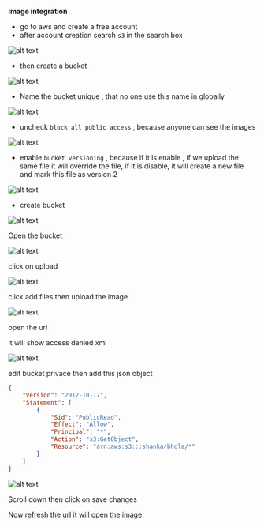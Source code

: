 **Image integration**

* go to aws and create a free account
* after account creation search `s3` in the search box

![alt text](https://i.ibb.co/59W1ZRR/image.png)

* then create a bucket

![alt text](https://i.ibb.co/30b96vX/image.png)

* Name the bucket unique , that no one use this name in globally

![alt text](https://i.ibb.co/LJvb64j/image.png)

* uncheck `block all public access` , because anyone can see the images 

![alt text](https://i.ibb.co/zQ8Y6bF/image.png)

* enable `bucket versioning` , because if it is enable , if we upload the same file it will override the file, if it is disable, it will create a new file and mark this file as version 2

![alt text](https://i.ibb.co/g6KZm9P/image.png)

* create bucket

![alt text](https://i.ibb.co/x5BZkmW/image.png)

Open the bucket

![alt text](https://i.ibb.co/gJwgkdn/image.png)

click on upload

![alt text](https://i.ibb.co/Hqr2WPT/image.png)

click add files then upload the image

![alt text](https://i.ibb.co/d0rVQ5w/image.png)

open the url

it will show access denied xml

![alt text](https://i.ibb.co/zsyPdfr/image.png)

edit bucket privace then add this json object

```JSON
{
	"Version": "2012-10-17",
	"Statement": [
		{
			"Sid": "PublicRead",
			"Effect": "Allow",
			"Principal": "*",
			"Action": "s3:GetObject",
			"Resource": "arn:aws:s3:::shankarbhola/*"
		}
	]
}
```

![alt text](https://i.ibb.co/fMLdzHk/image.png)

Scroll down then click on save changes

Now refresh the url it will open the image

